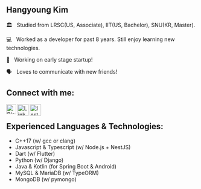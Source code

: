 ## Hangyoung Kim

🏛 &nbsp; Studied from LRSC(US, Associate), IIT(US, Bachelor), SNU(KR, Master).

💻 &nbsp; Worked as a developer for past 8 years. Still enjoy learning new technologies.

🌱 &nbsp; Working on early stage startup!

🗣 &nbsp; Loves to communicate with new friends!

## Connect with me:

[<img align="left" alt="Blog" width="26px" src="https://img.icons8.com/color/48/000000/github--v1.png" />][website]
[<img align="left" alt="LinkedIn" width="30px" src="https://img.icons8.com/fluent/48/000000/linkedin.png" />][linkedin]
[<img align="left" alt="Instagram" width="30px" src="https://img.icons8.com/fluent/48/000000/instagram-new.png" />][instagram]

<br/>

## Experienced Languages & Technologies:
- C++17 (w/ gcc or clang)
- Javascript & Typescript (w/ Node.js + NestJS)
- Dart (w/ Flutter)
- Python (w/ Django)
- Java & Kotlin (for Spring Boot & Android)
- MySQL & MariaDB (w/ TypeORM)
- MongoDB (w/ pymongo)


[website]: https://kimmanbo.tistory.com
[twitter]: https://twitter.com/{address}
[youtube]: https://youtube.com/{address}
[instagram]: https://instagram.com/hangyoung.kim
[linkedin]: https://www.linkedin.com/in/hangyoungkim/
